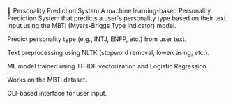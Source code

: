🧠 Personality Prediction System
A machine learning-based Personality Prediction System that predicts a user's personality type based on their text input using the MBTI (Myers-Briggs Type Indicator) model.

Predict personality type (e.g., INTJ, ENFP, etc.) from user text.

Text preprocessing using NLTK (stopword removal, lowercasing, etc.).

ML model trained using TF-IDF vectorization and Logistic Regression.

Works on the MBTI dataset.

CLI-based interface for user input.
